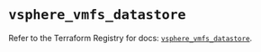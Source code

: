 # `vsphere_vmfs_datastore`

Refer to the Terraform Registry for docs: [`vsphere_vmfs_datastore`](https://registry.terraform.io/providers/vmware/vsphere/2.14.1/docs/resources/vmfs_datastore).
